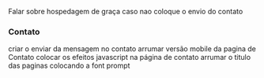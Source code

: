 Falar sobre hospedagem de graça caso nao coloque o envio do contato

### Contato

criar o enviar da mensagem no contato
arrumar versão mobile da pagina de Contato
colocar os efeitos javascript na página de contato
arrumar o titulo das paginas colocando a font prompt
